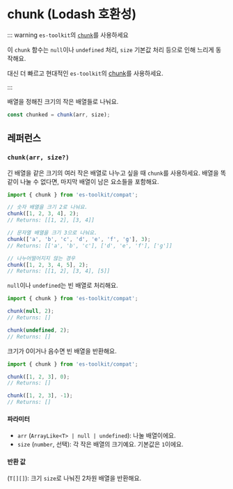 # chunk (Lodash 호환성)

::: warning `es-toolkit`의 [`chunk`](../../array/chunk.md)를 사용하세요

이 `chunk` 함수는 `null`이나 `undefined` 처리, `size` 기본값 처리 등으로 인해 느리게 동작해요.

대신 더 빠르고 현대적인 `es-toolkit`의 [chunk](../../array/chunk.md)를 사용하세요.

:::

배열을 정해진 크기의 작은 배열들로 나눠요.

```typescript
const chunked = chunk(arr, size);
```

## 레퍼런스

### `chunk(arr, size?)`

긴 배열을 같은 크기의 여러 작은 배열로 나누고 싶을 때 `chunk`를 사용하세요. 배열을 똑같이 나눌 수 없다면, 마지막 배열이 남은 요소들을 포함해요.

```typescript
import { chunk } from 'es-toolkit/compat';

// 숫자 배열을 크기 2로 나눠요.
chunk([1, 2, 3, 4], 2);
// Returns: [[1, 2], [3, 4]]

// 문자열 배열을 크기 3으로 나눠요.
chunk(['a', 'b', 'c', 'd', 'e', 'f', 'g'], 3);
// Returns: [['a', 'b', 'c'], ['d', 'e', 'f'], ['g']]

// 나누어떨어지지 않는 경우
chunk([1, 2, 3, 4, 5], 2);
// Returns: [[1, 2], [3, 4], [5]]
```

`null`이나 `undefined`는 빈 배열로 처리해요.

```typescript
import { chunk } from 'es-toolkit/compat';

chunk(null, 2);
// Returns: []

chunk(undefined, 2);
// Returns: []
```

크기가 0이거나 음수면 빈 배열을 반환해요.

```typescript
import { chunk } from 'es-toolkit/compat';

chunk([1, 2, 3], 0);
// Returns: []

chunk([1, 2, 3], -1);
// Returns: []
```

#### 파라미터

- `arr` (`ArrayLike<T> | null | undefined`): 나눌 배열이에요.
- `size` (`number`, 선택): 각 작은 배열의 크기예요. 기본값은 `1`이에요.

#### 반환 값

(`T[][]`): 크기 `size`로 나눠진 2차원 배열을 반환해요.
